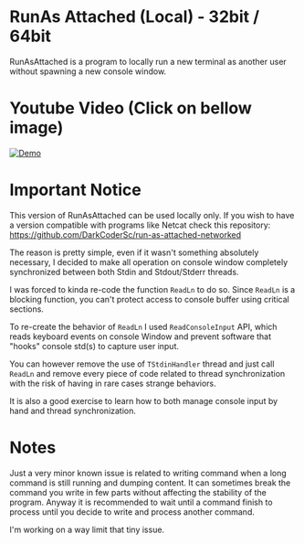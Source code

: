 # RunAs Attached (Local) - 32bit / 64bit

RunAsAttached is a program to locally run a new terminal as another user without spawning a new console window.

# Youtube Video (Click on bellow image)

[![Demo](http://i3.ytimg.com/vi/6hY6G5OtTWA/maxresdefault.jpg)](https://youtu.be/6hY6G5OtTWA)

# Important Notice

This version of RunAsAttached can be used locally only. If you wish to have a version compatible with programs like Netcat check this repository: https://github.com/DarkCoderSc/run-as-attached-networked

The reason is pretty simple, even if it wasn't something absolutely necessary, I decided to make all operation on console window completely synchronized between both Stdin and Stdout/Stderr threads.

I was forced to kinda re-code the function `ReadLn` to do so. Since `ReadLn` is a blocking function, you can't protect access to console buffer using critical sections. 

To re-create the behavior of `ReadLn` I used `ReadConsoleInput` API, which reads keyboard events on console Window and prevent software that "hooks" console std(s) to capture user input.

You can however remove the use of `TStdinHandler` thread and just call `ReadLn` and remove every piece of code related to thread synchronization with the risk of having in rare cases strange behaviors. 

It is also a good exercise to learn how to both manage console input by hand and thread synchronization.

# Notes

Just a very minor known issue is related to writing command when a long command is still running and dumping content. It can sometimes break the command you write in few parts without affecting the stability of the program. Anyway it is recommended to wait until a command finish to process until you decide to write and process another command.

I'm working on a way limit that tiny issue.
